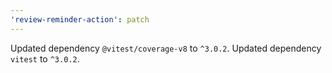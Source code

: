 ```yaml
---
'review-reminder-action': patch
---
```


Updated dependency `@vitest/coverage-v8` to `^3.0.2`.
Updated dependency `vitest` to `^3.0.2`.
